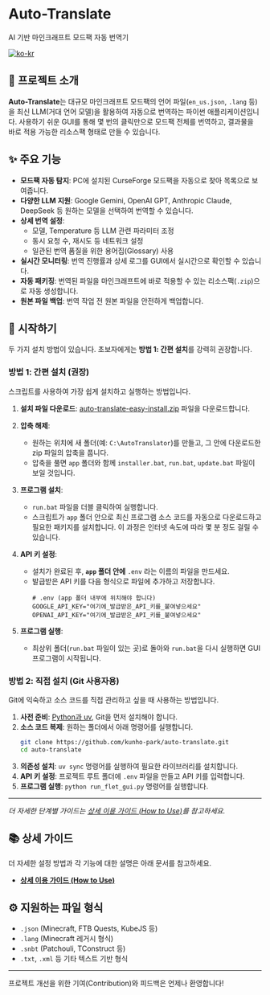 # Auto-Translate

AI 기반 마인크래프트 모드팩 자동 번역기

[![ko-kr](https://img.shields.io/badge/lang-ko--kr-brightgreen.svg)](https://github.com/kunho-park/auto-translate)

## 📖 프로젝트 소개

**Auto-Translate**는 대규모 마인크래프트 모드팩의 언어 파일(`en_us.json`, `.lang` 등)을 최신 LLM(거대 언어 모델)을 활용하여 자동으로 번역하는 파이썬 애플리케이션입니다. 사용하기 쉬운 GUI를 통해 몇 번의 클릭만으로 모드팩 전체를 번역하고, 결과물을 바로 적용 가능한 리소스팩 형태로 만들 수 있습니다.

## ✨ 주요 기능

- **모드팩 자동 탐지**: PC에 설치된 CurseForge 모드팩을 자동으로 찾아 목록으로 보여줍니다.
- **다양한 LLM 지원**: Google Gemini, OpenAI GPT, Anthropic Claude, DeepSeek 등 원하는 모델을 선택하여 번역할 수 있습니다.
- **상세 번역 설정**:
  - 모델, Temperature 등 LLM 관련 파라미터 조정
  - 동시 요청 수, 재시도 등 네트워크 설정
  - 일관된 번역 품질을 위한 용어집(Glossary) 사용
- **실시간 모니터링**: 번역 진행률과 상세 로그를 GUI에서 실시간으로 확인할 수 있습니다.
- **자동 패키징**: 번역된 파일을 마인크래프트에 바로 적용할 수 있는 리소스팩(`.zip`)으로 자동 생성합니다.
- **원본 파일 백업**: 번역 작업 전 원본 파일을 안전하게 백업합니다.

## 🚀 시작하기

두 가지 설치 방법이 있습니다. 초보자에게는 **방법 1: 간편 설치**를 강력히 권장합니다.

### 방법 1: 간편 설치 (권장)

스크립트를 사용하여 가장 쉽게 설치하고 실행하는 방법입니다.

1.  **설치 파일 다운로드**: [auto-translate-easy-install.zip](https://github.com/kunho-park/auto-translate/releases/download/easy-install/auto-translate-easy-install.zip) 파일을 다운로드합니다.

2.  **압축 해제**:
    -   원하는 위치에 새 폴더(예: `C:\AutoTranslator`)를 만들고, 그 안에 다운로드한 zip 파일의 압축을 풉니다.
    -   압축을 풀면 `app` 폴더와 함께 `installer.bat`, `run.bat`, `update.bat` 파일이 보일 것입니다.

3.  **프로그램 설치**:
    -   `run.bat` 파일을 더블 클릭하여 실행합니다.
    -   스크립트가 `app` 폴더 안으로 최신 프로그램 소스 코드를 자동으로 다운로드하고 필요한 패키지를 설치합니다. 이 과정은 인터넷 속도에 따라 몇 분 정도 걸릴 수 있습니다.

4.  **API 키 설정**:
    -   설치가 완료된 후, **`app` 폴더 안에** `.env` 라는 이름의 파일을 만드세요.
    -   발급받은 API 키를 다음 형식으로 파일에 추가하고 저장합니다.
        ```dotenv
        # .env (app 폴더 내부에 위치해야 합니다)
        GOOGLE_API_KEY="여기에_발급받은_API_키를_붙여넣으세요"
        OPENAI_API_KEY="여기에_발급받은_API_키를_붙여넣으세요"
        ```

5.  **프로그램 실행**:
    -   최상위 폴더(`run.bat` 파일이 있는 곳)로 돌아와 `run.bat`을 다시 실행하면 GUI 프로그램이 시작됩니다.

### 방법 2: 직접 설치 (Git 사용자용)

Git에 익숙하고 소스 코드를 직접 관리하고 싶을 때 사용하는 방법입니다.

1.  **사전 준비**: [Python과 uv](#사전-준비), Git을 먼저 설치해야 합니다.
2.  **소스 코드 복제**: 원하는 폴더에서 아래 명령어를 실행합니다.
    ```bash
    git clone https://github.com/kunho-park/auto-translate.git
    cd auto-translate
    ```
3.  **의존성 설치**: `uv sync` 명령어를 실행하여 필요한 라이브러리를 설치합니다.
4.  **API 키 설정**: 프로젝트 루트 폴더에 `.env` 파일을 만들고 API 키를 입력합니다.
5.  **프로그램 실행**: `python run_flet_gui.py` 명령어를 실행합니다.

---

*더 자세한 단계별 가이드는 [상세 이용 가이드 (How to Use)](./docs/HOW_TO_USE.md)를 참고하세요.*

## 📚 상세 가이드

더 자세한 설정 방법과 각 기능에 대한 설명은 아래 문서를 참고하세요.

-   **[상세 이용 가이드 (How to Use)](./docs/HOW_TO_USE.md)**

## ⚙️ 지원하는 파일 형식

-   `.json` (Minecraft, FTB Quests, KubeJS 등)
-   `.lang` (Minecraft 레거시 형식)
-   `.snbt` (Patchouli, TConstruct 등)
-   `.txt`, `.xml` 등 기타 텍스트 기반 형식

---

프로젝트 개선을 위한 기여(Contribution)와 피드백은 언제나 환영합니다! 